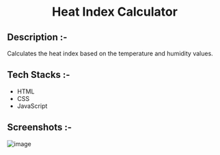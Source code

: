# <p align="center">Heat Index Calculator</p>

## Description :-

Calculates the heat index based on the temperature and humidity values. 

## Tech Stacks :-

- HTML
- CSS
- JavaScript

## Screenshots :-

![image](https://github.com/Rakesh9100/CalcDiverse/assets/73993775/41de9a6b-74dd-4b10-9d2a-352db1034ae9)
